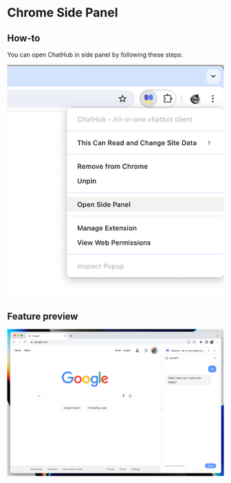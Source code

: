 # Chrome Side Panel

## How-to

You can open ChatHub in side panel by following these steps:

![](side-panel-1.png)

## Feature preview

![](side-panel-2.png)
